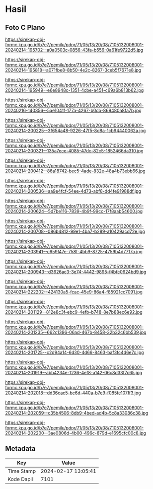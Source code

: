 # Hasil

## Foto C Plano

https://sirekap-obj-formc.kpu.go.id/b7e7/pemilu/pdpr/71/05/13/20/08/7105132008001-20240214-195702--a0a0503c-0856-43fa-b556-0a61fe9722d5.jpg

https://sirekap-obj-formc.kpu.go.id/b7e7/pemilu/pdpr/71/05/13/20/08/7105132008001-20240214-195818--a071fbe8-8b50-4e2c-8267-3ceb5f7671e8.jpg

https://sirekap-obj-formc.kpu.go.id/b7e7/pemilu/pdpr/71/05/13/20/08/7105132008001-20240214-195949--e6e8948c-1351-4cbe-a451-c69a6b813b62.jpg

https://sirekap-obj-formc.kpu.go.id/b7e7/pemilu/pdpr/71/05/13/20/08/7105132008001-20240216-140356--5ae1041f-177a-4267-b0cb-869480a8fa7b.jpg

https://sirekap-obj-formc.kpu.go.id/b7e7/pemilu/pdpr/71/05/13/20/08/7105132008001-20240214-200225--3f654a48-9226-47f5-8d8a-1cb94440062a.jpg

https://sirekap-obj-formc.kpu.go.id/b7e7/pemilu/pdpr/71/05/13/20/08/7105132008001-20240214-200321--135a7ece-4085-47dc-82c5-1852466da310.jpg

https://sirekap-obj-formc.kpu.go.id/b7e7/pemilu/pdpr/71/05/13/20/08/7105132008001-20240214-200412--86a18742-bec5-4ade-832e-48a4b73ebb66.jpg

https://sirekap-obj-formc.kpu.go.id/b7e7/pemilu/pdpr/71/05/13/20/08/7105132008001-20240214-200536--aa9e4fcf-54ee-4d73-abf8-dd4fe91988df.jpg

https://sirekap-obj-formc.kpu.go.id/b7e7/pemilu/pdpr/71/05/13/20/08/7105132008001-20240214-200624--5d7be116-7839-4b9f-99cc-17f8aab54600.jpg

https://sirekap-obj-formc.kpu.go.id/b7e7/pemilu/pdpr/71/05/13/20/08/7105132008001-20240214-200708--086b4812-99e1-4ba7-b289-a10429acd72e.jpg

https://sirekap-obj-formc.kpu.go.id/b7e7/pemilu/pdpr/71/05/13/20/08/7105132008001-20240214-203941--c659f47e-758f-4bb9-8725-4759b4d7717a.jpg

https://sirekap-obj-formc.kpu.go.id/b7e7/pemilu/pdpr/71/05/13/20/08/7105132008001-20240214-200943--d3626ac3-3e74-4442-9895-f4bfc0624bd9.jpg

https://sirekap-obj-formc.kpu.go.id/b7e7/pemilu/pdpr/71/05/13/20/08/7105132008001-20240214-222202--424130a5-fcac-45e9-86a4-f85921cc7091.jpg

https://sirekap-obj-formc.kpu.go.id/b7e7/pemilu/pdpr/71/05/13/20/08/7105132008001-20240214-201129--812e8c3f-ebc9-4efb-b748-8e7b88ec6e92.jpg

https://sirekap-obj-formc.kpu.go.id/b7e7/pemilu/pdpr/71/05/13/20/08/7105132008001-20240214-201235--662c1396-06ad-467b-8458-32b32c6bb539.jpg

https://sirekap-obj-formc.kpu.go.id/b7e7/pemilu/pdpr/71/05/13/20/08/7105132008001-20240214-201725--c2d94a14-6d30-4d66-8463-baf3fc4d6e7c.jpg

https://sirekap-obj-formc.kpu.go.id/b7e7/pemilu/pdpr/71/05/13/20/08/7105132008001-20240214-201919--abb4234e-1236-4ef8-a142-06c8d33f7c65.jpg

https://sirekap-obj-formc.kpu.go.id/b7e7/pemilu/pdpr/71/05/13/20/08/7105132008001-20240214-202018--dd36cac5-bc6d-440a-b7e9-f085fe107ff3.jpg

https://sirekap-obj-formc.kpu.go.id/b7e7/pemilu/pdpr/71/05/13/20/08/7105132008001-20240214-202059--c35b4506-8db9-4bed-ad4b-5c8a33086c38.jpg

https://sirekap-obj-formc.kpu.go.id/b7e7/pemilu/pdpr/71/05/13/20/08/7105132008001-20240214-202200--3ae0806d-4b00-496c-879d-e1695cfc00c8.jpg


## Metadata

| Key        | Value               |
| ---------- | ------------------- |
| Time Stamp | 2024-02-17 13:05:41 |
| Kode Dapil | 7101                |



